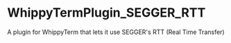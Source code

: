 # WhippyTermPlugin_SEGGER_RTT
A plugin for WhippyTerm that lets it use SEGGER's RTT (Real Time Transfer)
